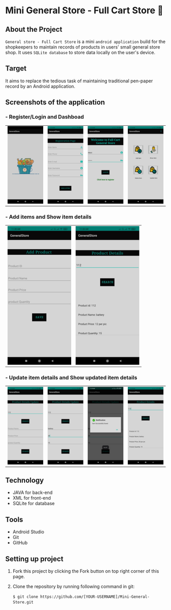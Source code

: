 # Mini General Store - Full Cart Store 🛒


## About the Project

`General store - Full Cart Store` is a mini `android application` build for the shopkeepers to maintain records of products in users' small general store shop. It uses `SQLite database` to store data locally on the user's device.

## Target

It aims to replace the tedious task of maintaining traditional pen-paper record by an Android application.

## Screenshots of the application

### - Register/Login and Dashboad

<table>
        <tr> 
        <td><img src = "ScreenShots/splash_screen.jpeg"  width="200"></td>
        <td><img src = "ScreenShots/register.jpeg" width="200"></td>
        <td><img src = "ScreenShots/login.jpeg" width="200"></td>
        <td><img src = "ScreenShots/dashboard.jpeg" width="200"></td>
        </tr>
</table>

### - Add items and Show item details

<table>
        <tr> 
        <td><img src = "ScreenShots/add.jpeg"  width="200"></td>
        <td><img src = "ScreenShots/show_details.jpeg" width="200"></td>
        </tr>
</table>

### - Update item details and Show updated item details

<table>
        <tr> 
        <td><img src = "ScreenShots/update_page.jpeg"  width="200"></td>
        <td><img src = "ScreenShots/update.jpeg" width="200"></td>
        <td><img src = "ScreenShots/updated-success.jpeg" width="200"></td>
        <td><img src = "ScreenShots/show_after_update.jpeg" width="200"></td>
        </tr>
</table>


## Technology

- JAVA for back-end
- XML for front-end
- SQLite for database

## Tools

- Android Studio
- Git
- GitHub

## Setting up project

1. Fork this project by clicking the Fork button on top right corner of this page.

2. Clone the repository by running following command in git:

   `$ git clone https://github.com/[YOUR-USERNAME]/Mini-General-Store.git`




